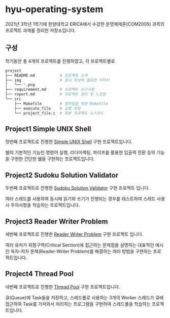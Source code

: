 # hyu-operating-system

2021년 3학년 1학기에 한양대학교 ERICA에서 수강한 운영체제론(COM2005) 과목의 프로젝트 과제를 정리한 저장소입니다.

## 구성

학기동안 총 4개의 프로젝트를 진행하였고, 각 프로젝트별로

```bash
project
├── README.md           # 프로젝트 소개
├── img                 # 문서 작성에 필요한 이미지
│   └── *.png
├── requirement.md      # 프로젝트 요구사항
├── report.md           # 프로젝트 정리 및 느낀점
└── src
    ├── Makefile        # 컴파일을 위한 Makefile
    ├── execute_file    # 실행 파일
    └── project_file.c  # 원본 프로젝트 소스코드
```

## Project1 Simple UNIX Shell

첫번째 프로젝트로 진행한 [Simple UNIX Shell](project1-simple-unix-shell/README.md) 구현  프로젝트입니다.

쉘의 기본적인 기능인 명령어 실행, 리다이렉팅, 파이프를 활용한 입출력 전환 등의 기능을 구현한 간단한 쉘을 구현하는 프로젝트입니다.

## Project2 Sudoku Solution Validator

두번째 프로젝트로 진행한 [Sudoku Solution Validator](project2-sudoku-solution-validator/README.md) 구현 프로젝트 입니다.

여러 스레드를 사용하여 동시에 읽기와 쓰기가 진행되는 경우를 테스트하여 스레드 사용 시 주의사항을 학습하는 프로젝트입니다.

## Project3 Reader Writer Problem

세번째 프로젝트로 진행한 [Reader Writer Problem](project3-reader-writer-problem/README.md) 구현 프로젝트 입니다.

여러 유저가 위험구역(Critical Section)에 접근하는 문제점을 설명하는 대표적인 예시인 독자-저자 문제(Reader-Writer Problem)를 해결하는 여러 방법을 구현하는 프로젝트입니다.

## Project4 Thread Pool

네번째 프로젝트로 진행한 [Thread Pool](project4-thread-pool/README.md) 구현 프로젝트입니다.

큐(Queue)에 Task들을 저장하고, 스레드풀로 사용하는 3개의 Worker 스레드가 큐에 접근하여 Task를 가져와서 처리하는 프로그램을 구현하여 스레드풀을 학습하는 프로젝트입니다.